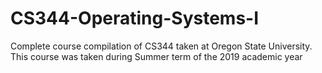 # CS344-Operating-Systems-I
Complete course compilation of CS344 taken at Oregon State University. This course was taken during Summer term of the 2019 academic year
